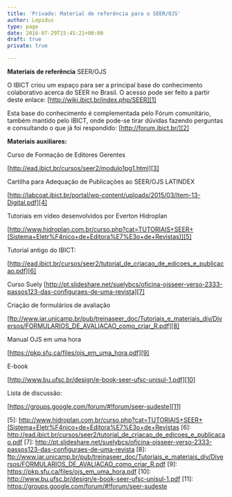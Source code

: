 ```yaml
---
title: 'Privado: Material de referência para o SEER/OJS'
author: Lepidus
type: page
date: 2016-07-29T15:45:21+00:00
draft: true
private: true

---
```

  **Materiais de referência** SEER/OJS


O IBICT criou um espaço para ser a principal base do conhecimento colaborativo acerca do SEER no Brasil. O acesso pode ser feito a partir deste enlace:
[http://wiki.ibict.br/index.php/SEER][1]


Esta base do conhecimento é complementada pelo Fórum comunitário, também mantido pelo IBICT, onde pode-se tirar dúvidas fazendo perguntas e consultando o que já foi respondido:
[http://forum.ibict.br/][2]


**Materiais auxiliares:**

Curso de Formação de Editores Gerentes

[http://ead.ibict.br/cursos/seer2/modulo1pg1.html][3]


Cartilha para Adequação de Publicações ao SEER/OJS LATINDEX

[http://labcoat.ibict.br/portal/wp-content/uploads/2015/03/Item-13-Digital.pdf][4]


Tutoriais em vídeo desenvolvidos por Everton Hidroplan

[http://www.hidroplan.com.br/curso.php?cat=TUTORIAIS+SEER+(Sistema+Eletr%F4nico+de+Editora%E7%E3o+de+Revistas)][5]
  

Tutorial antigo do IBICT:

[http://ead.ibict.br/cursos/seer2/tutorial_de_criacao_de_edicoes_e_publicacao.pdf][6]  
  

Curso Suely
[http://pt.slideshare.net/suelybcs/oficina-ojsseer-verso-2333-passos123-das-configuraes-de-uma-revista][7]
  

Criação de formulários de avaliação
  
[ftp://www.iar.unicamp.br/pub/treinaseer_doc/Tutoriais_e_materiais_div/Diversos/FORMULARIOS_DE_AVALIACAO_como_criar_R.pdf][8]
  
  
Manual OJS em uma hora

[https://pkp.sfu.ca/files/ojs_em_uma_hora.pdf][9]
    
E-book

[http://www.bu.ufsc.br/design/e-book-seer-ufsc-unisul-1.pdf][10]
  
  
Lista de discussão:
 
[https://groups.google.com/forum/#!forum/seer-sudeste][11]
  

 [1]: http://wiki.ibict.br/index.php/SEER
 [2]: http://forum.ibict.br/
 [3]: http://ead.ibict.br/cursos/seer2/modulo1pg1.html
 [4]: http://labcoat.ibict.br/portal/wp-content/uploads/2015/03/Item-13-Digital.pdf
 [5]: http://www.hidroplan.com.br/curso.php?cat=TUTORIAIS+SEER+(Sistema+Eletr%F4nico+de+Editora%E7%E3o+de+Revistas
 [6]: http://ead.ibict.br/cursos/seer2/tutorial_de_criacao_de_edicoes_e_publicacao.pdf
 [7]: http://pt.slideshare.net/suelybcs/oficina-ojsseer-verso-2333-passos123-das-configuraes-de-uma-revista
 [8]: ftp://www.iar.unicamp.br/pub/treinaseer_doc/Tutoriais_e_materiais_div/Diversos/FORMULARIOS_DE_AVALIACAO_como_criar_R.pdf
 [9]: https://pkp.sfu.ca/files/ojs_em_uma_hora.pdf
 [10]: http://www.bu.ufsc.br/design/e-book-seer-ufsc-unisul-1.pdf
 [11]: https://groups.google.com/forum/#!forum/seer-sudeste